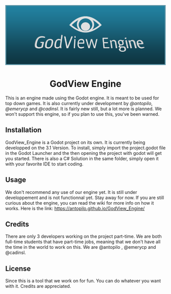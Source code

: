 <p align="center">
<img src="/docs/GodViewBanner.png?style=flat-square"
      alt="Logo Banner" />
</p>

<h1 align="center">GodView Engine</h1>

This is an engine made using the Godot engine. It is meant to be used for top down games. It is also currently under development by *@antopilo*, *@emerycp* and *@cadinsl*. It is fairly new still, but a lot more is planned. We won't support this engine, so if you plan to use this, you've been warned.

## Installation
GodView_Engine is a Godot project on its own. It is currently being developped on the 3.1 Version. To install, simply import the project.godot file in the Godot Launcher and the then opening the project with godot will get you started. There is also a C# Solution in the same folder, simply open it with your favorite IDE to start coding.

## Usage
We don't recommend any use of our engine yet. It is still under developpement and is not functionnal yet. Stay away for now. If you are still curious about the engine, you can read the wiki for more info on how it works. Here is the link: https://antopilo.github.io/GodView_Engine/

## Credits
There are only 3 developers working on the project part-time. We are both full-time students that have part-time jobs, meaning that we don't have all the time in the world to work on this. We are @antopilo , @emerycp and @cadinsl.

## License
Since this is a tool that we work on for fun. You can do whatever you want with it. Credits are appreciated.
